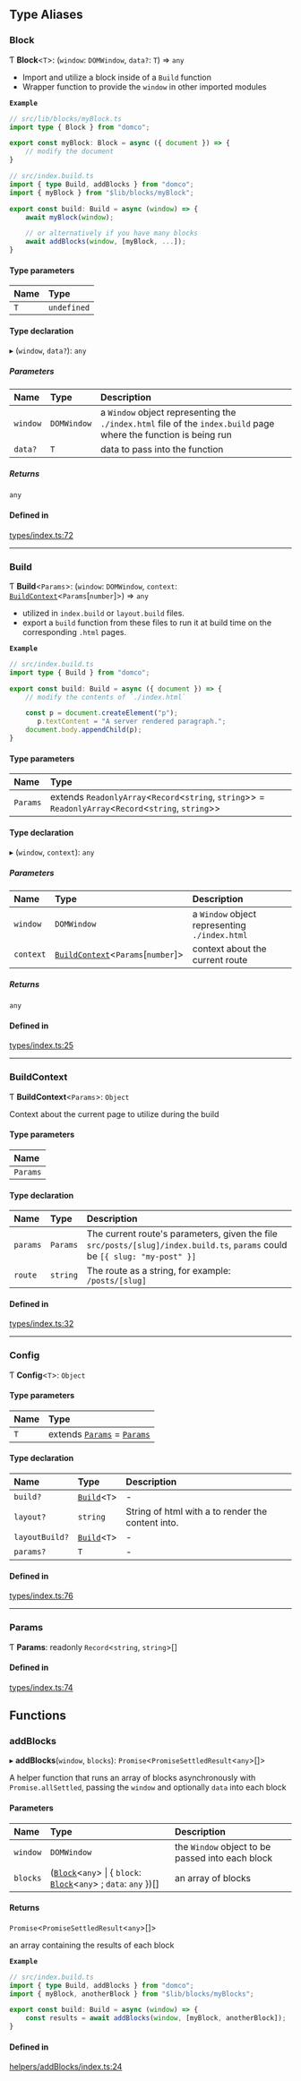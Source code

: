 

## Type Aliases

### Block

Ƭ **Block**\<`T`>: (`window`: `DOMWindow`, `data?`: `T`) => `any`

- Import and utilize a block inside of a `Build` function
- Wrapper function to provide the `window` in other imported modules

**`Example`**

```ts
// src/lib/blocks/myBlock.ts
import type { Block } from "domco";

export const myBlock: Block = async ({ document }) => {
    // modify the document
}

// src/index.build.ts
import { type Build, addBlocks } from "domco";
import { myBlock } from "$lib/blocks/myBlock";

export const build: Build = async (window) => {
    await myBlock(window);

    // or alternatively if you have many blocks
    await addBlocks(window, [myBlock, ...]);
}
```

#### Type parameters

| Name | Type |
| :------ | :------ |
| `T` | `undefined` |

#### Type declaration

▸ (`window`, `data?`): `any`

##### Parameters

| Name | Type | Description |
| :------ | :------ | :------ |
| `window` | `DOMWindow` | a `Window` object representing the `./index.html` file of the `index.build` page where the function is being run |
| `data?` | `T` | data to pass into the function |

##### Returns

`any`

#### Defined in

[types/index.ts:72](https://github.com/rossrobino/domco/blob/bc2b5d9/packages/domco/types/index.ts#L72)

___

### Build

Ƭ **Build**\<`Params`>: (`window`: `DOMWindow`, `context`: [`BuildContext`](/docs/modules#buildcontext)\<`Params`[`number`]>) => `any`

- utilized in `index.build` or `layout.build` files.
- export a `build` function from these files to run it at build time
on the corresponding `.html` pages.

**`Example`**

```ts
// src/index.build.ts
import type { Build } from "domco";

export const build: Build = async ({ document }) => {
    // modify the contents of `./index.html`

    const p = document.createElement("p");
	   p.textContent = "A server rendered paragraph.";
    document.body.appendChild(p);
}
```

#### Type parameters

| Name | Type |
| :------ | :------ |
| `Params` | extends `ReadonlyArray`\<`Record`\<`string`, `string`>> = `ReadonlyArray`\<`Record`\<`string`, `string`>> |

#### Type declaration

▸ (`window`, `context`): `any`

##### Parameters

| Name | Type | Description |
| :------ | :------ | :------ |
| `window` | `DOMWindow` | a `Window` object representing `./index.html` |
| `context` | [`BuildContext`](/docs/modules#buildcontext)\<`Params`[`number`]> | context about the current route |

##### Returns

`any`

#### Defined in

[types/index.ts:25](https://github.com/rossrobino/domco/blob/bc2b5d9/packages/domco/types/index.ts#L25)

___

### BuildContext

Ƭ **BuildContext**\<`Params`>: `Object`

Context about the current page to utilize during the build

#### Type parameters

| Name |
| :------ |
| `Params` |

#### Type declaration

| Name | Type | Description |
| :------ | :------ | :------ |
| `params` | `Params` | The current route's parameters, given the file `src/posts/[slug]/index.build.ts`, `params` could be `[{ slug: "my-post" }]` |
| `route` | `string` | The route as a string, for example: `/posts/[slug]` |

#### Defined in

[types/index.ts:32](https://github.com/rossrobino/domco/blob/bc2b5d9/packages/domco/types/index.ts#L32)

___

### Config

Ƭ **Config**\<`T`>: `Object`

#### Type parameters

| Name | Type |
| :------ | :------ |
| `T` | extends [`Params`](/docs/modules#params) = [`Params`](/docs/modules#params) |

#### Type declaration

| Name | Type | Description |
| :------ | :------ | :------ |
| `build?` | [`Build`](/docs/modules#build)\<`T`> | - |
| `layout?` | `string` | String of html with a <slot> to render the content into. |
| `layoutBuild?` | [`Build`](/docs/modules#build)\<`T`> | - |
| `params?` | `T` | - |

#### Defined in

[types/index.ts:76](https://github.com/rossrobino/domco/blob/bc2b5d9/packages/domco/types/index.ts#L76)

___

### Params

Ƭ **Params**: readonly `Record`\<`string`, `string`>[]

#### Defined in

[types/index.ts:74](https://github.com/rossrobino/domco/blob/bc2b5d9/packages/domco/types/index.ts#L74)

## Functions

### addBlocks

▸ **addBlocks**(`window`, `blocks`): `Promise`\<`PromiseSettledResult`\<`any`>[]>

A helper function that runs an array of blocks asynchronously
with `Promise.allSettled`, passing the `window` and optionally
`data` into each block

#### Parameters

| Name | Type | Description |
| :------ | :------ | :------ |
| `window` | `DOMWindow` | the `Window` object to be passed into each block |
| `blocks` | ([`Block`](/docs/modules#block)\<`any`> \| \{ `block`: [`Block`](/docs/modules#block)\<`any`> ; `data`: `any`  })[] | an array of blocks |

#### Returns

`Promise`\<`PromiseSettledResult`\<`any`>[]>

an array containing the results of each block

**`Example`**

```ts
// src/index.build.ts
import { type Build, addBlocks } from "domco";
import { myBlock, anotherBlock } from "$lib/blocks/myBlocks";

export const build: Build = async (window) => {
    const results = await addBlocks(window, [myBlock, anotherBlock]);
}
```

#### Defined in

[helpers/addBlocks/index.ts:24](https://github.com/rossrobino/domco/blob/bc2b5d9/packages/domco/helpers/addBlocks/index.ts#L24)
